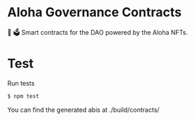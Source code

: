 # Aloha Governance Contracts

🤙 🗳 Smart contracts for the DAO powered by the Aloha NFTs. 


# Test

Run tests
```bash
$ npm test
```

You can find the generated abis at ./build/contracts/
